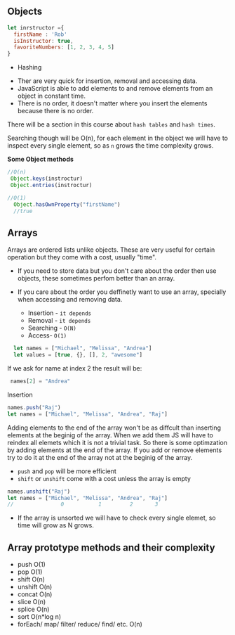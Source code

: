 ## Objects

```js
let inrstructor ={
  firstName : 'Rob'
  isInstructor: true,
  favoriteNumbers: [1, 2, 3, 4, 5]
}
```
* Hashing

- Ther are very quick for insertion, removal and accessing data. 
- JavaScript is able to add elements to and remove elements from an object in constant time.
- There is no order, it doesn't matter where you insert the elements because there is no order.

There will be a section in this course about `hash tables` and `hash times`. 

Searching though will be O(n), for each element in the object we will have to inspect every single element, so as `n` grows the time complexity grows.

**Some Object methods**

``` js
//O(n) 
 Object.keys(instroctur)
 Object.entries(instroctur)
```

```js
//O(1)
  Object.hasOwnProperty("firstName")
  //true 
```

## Arrays

Arrays are ordered lists unlike objects. These are very useful for certain operation but they come with a cost, usually "time".

- If you need to store data but you don't care about the order then use objects, these sometimes perfom better than an array.

- If you care about the order you deffinetly want to use an array, specially when accessing and removing data.

    - Insertion - `it depends`
    - Removal - `it depends`
    - Searching - `O(N)`
    - Access- `O(1)`

```js
  let names = ["Michael", "Melissa", "Andrea"]
  let values = [true, {}, [], 2, "awesome"]
```

If we ask for name at index 2
the result will be:

```js
 names[2] = "Andrea"
```

Insertion 

```js
names.push("Raj")
let names = ["Michael", "Melissa", "Andrea", "Raj"]
```

Adding elements to the end of the array won't be as diffcult than inserting elements at the beginig of the array. When we add them JS will have to reindex all elemets  which it is not a trivial task. So there is some optimzation by adding elements at the end of the array.
If you add or remove elements try to do it at the end of the array not at the beginig of the array.

- `push` and `pop` will be more efficient
- `shift` or `unshift` come with a cost unless the array is empty

```js
names.unshift("Raj")
let names = ["Michael", "Melissa", "Andrea", "Raj"]
//               0           1         2       3
```

- If the array is unsorted we will have to check every single elemet, so time will grow as N grows.

## Array prototype methods and their complexity

- push O(1)
- pop O(1)
- shift O(n)
- unshift O(n)
- concat O(n)
- slice O(n)
- splice O(n)
- sort O(n*log n)
- forEach/ map/ filter/ reduce/ find/ etc. O(n)